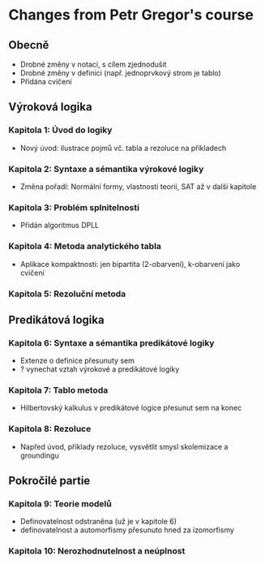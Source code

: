 # Changes from Petr Gregor's course

## Obecně

- Drobné změny v notaci, s cílem zjednodušit
- Drobné změny v definici (např. jednoprvkový strom je tablo)
- Přidána cvičení

## Výroková logika

### Kapitola 1: Úvod do logiky

- Nový úvod: ilustrace pojmů vč. tabla a rezoluce na příkladech

### Kapitola 2: Syntaxe a sémantika výrokové logiky

- Změna pořadí: Normální formy, vlastnosti teorií, SAT až v další kapitole

### Kapitola 3: Problém splnitelnosti

- Přidán algoritmus DPLL

### Kapitola 4: Metoda analytického tabla

- Aplikace kompaktnosti: jen bipartita (2-obarvení), k-obarvení jako cvičení

### Kapitola 5: Rezoluční metoda

## Predikátová logika

### Kapitola 6: Syntaxe a sémantika predikátové logiky

- Extenze o definice přesunuty sem
- ? vynechat vztah výrokové a predikátové logiky

### Kapitola 7: Tablo metoda

- Hilbertovský kalkulus v predikátové logice přesunut sem na konec

### Kapitola 8: Rezoluce

- Napřed úvod, příklady rezoluce, vysvětlit smysl skolemizace a groundingu

## Pokročilé partie

### Kapitola 9: Teorie modelů

- Definovatelnost odstraněna (už je v kapitole 6)
- definovatelnost a automorfismy přesunuto hned za izomorfismy

### Kapitola 10: Nerozhodnutelnost a neúplnost
